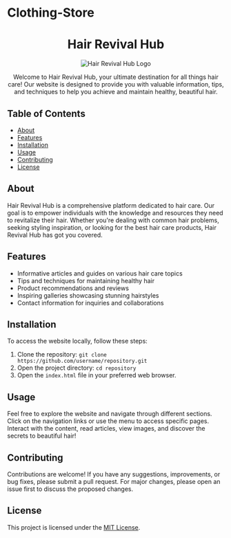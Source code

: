 # Clothing-Store
<h1 align="center">Hair Revival Hub</h1>

<p align="center">
  <img src="path/to/logo.png" alt="Hair Revival Hub Logo">
</p>

<p align="center">
  Welcome to Hair Revival Hub, your ultimate destination for all things hair care! Our website is designed to provide you with valuable information, tips, and techniques to help you achieve and maintain healthy, beautiful hair.
</p>

## Table of Contents
- [About](#about)
- [Features](#features)
- [Installation](#installation)
- [Usage](#usage)
- [Contributing](#contributing)
- [License](#license)

## About
Hair Revival Hub is a comprehensive platform dedicated to hair care. Our goal is to empower individuals with the knowledge and resources they need to revitalize their hair. Whether you're dealing with common hair problems, seeking styling inspiration, or looking for the best hair care products, Hair Revival Hub has got you covered.

## Features
- Informative articles and guides on various hair care topics
- Tips and techniques for maintaining healthy hair
- Product recommendations and reviews
- Inspiring galleries showcasing stunning hairstyles
- Contact information for inquiries and collaborations

## Installation
To access the website locally, follow these steps:
1. Clone the repository: `git clone https://github.com/username/repository.git`
2. Open the project directory: `cd repository`
3. Open the `index.html` file in your preferred web browser.

## Usage
Feel free to explore the website and navigate through different sections. Click on the navigation links or use the menu to access specific pages. Interact with the content, read articles, view images, and discover the secrets to beautiful hair!

## Contributing
Contributions are welcome! If you have any suggestions, improvements, or bug fixes, please submit a pull request. For major changes, please open an issue first to discuss the proposed changes.

## License
This project is licensed under the [MIT License](LICENSE).

</html>
